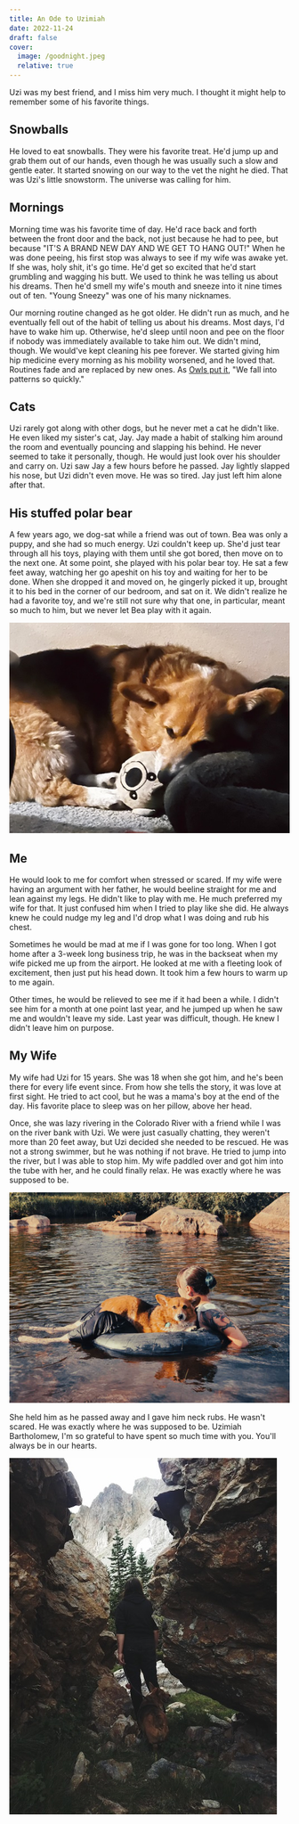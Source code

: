 ```yaml
---
title: An Ode to Uzimiah
date: 2022-11-24
draft: false
cover:
  image: /goodnight.jpeg
  relative: true
---
```


Uzi was my best friend, and I miss him very much. I thought it might help to remember some of his favorite things.

## Snowballs
He loved to eat snowballs. They were his favorite treat. He'd jump up and grab them out of our hands, even though he was usually such a slow and gentle eater. It started snowing on our way to the vet the night he died. That was Uzi's little snowstorm. The universe was calling for him.

## Mornings
Morning time was his favorite time of day. He'd race back and forth between the front door and the back, not just because he had to pee, but because "IT'S A BRAND NEW DAY AND WE GET TO HANG OUT!" When he was done peeing, his first stop was always to see if my wife was awake yet. If she was, holy shit, it's go time. He'd get so excited that he'd start grumbling and wagging his butt. We used to think he was telling us about his dreams. Then he'd smell my wife's mouth and sneeze into it nine times out of ten. "Young Sneezy" was one of his many nicknames.

Our morning routine changed as he got older. He didn't run as much, and he eventually fell out of the habit of telling us about his dreams. Most days, I'd have to wake him up. Otherwise, he'd sleep until noon and pee on the floor if nobody was immediately available to take him out. We didn't mind, though. We would've kept cleaning his pee forever. We started giving him hip medicine every morning as his mobility worsened, and he loved that. Routines fade and are replaced by new ones. As [Owls put it](https://www.youtube.com/watch?v=GBw7-9eawnc), "We fall into patterns so quickly."

## Cats
Uzi rarely got along with other dogs, but he never met a cat he didn't like. He even liked my sister's cat, Jay. Jay made a habit of stalking him around the room and eventually pouncing and slapping his behind. He never seemed to take it personally, though. He would just look over his shoulder and carry on. Uzi saw Jay a few hours before he passed. Jay lightly slapped his nose, but Uzi didn't even move. He was so tired. Jay just left him alone after that.

## His stuffed polar bear
A few years ago, we dog-sat while a friend was out of town. Bea was only a puppy, and she had so much energy. Uzi couldn't keep up. She'd just tear through all his toys, playing with them until she got bored, then move on to the next one. At some point, she played with his polar bear toy. He sat a few feet away, watching her go apeshit on his toy and waiting for her to be done. When she dropped it and moved on, he gingerly picked it up, brought it to his bed in the corner of our bedroom, and sat on it. We didn't realize he had a favorite toy, and we're still not sure why that one, in particular, meant so much to him, but we never let Bea play with it again.

![Uzi and his favorite toy](uzi_polar_bear.jpeg)

## Me
He would look to me for comfort when stressed or scared. If my wife were having an argument with her father, he would beeline straight for me and lean against my legs. He didn't like to play with me. He much preferred my wife for that. It just confused him when I tried to play like she did. He always knew he could nudge my leg and I'd drop what I was doing and rub his chest.

Sometimes he would be mad at me if I was gone for too long. When I got home after a 3-week long business trip, he was in the backseat when my wife picked me up from the airport. He looked at me with a fleeting look of excitement, then just put his head down. It took him a few hours to warm up to me again.

Other times, he would be relieved to see me if it had been a while. I didn't see him for a month at one point last year, and he jumped up when he saw me and wouldn't leave my side. Last year was difficult, though. He knew I didn't leave him on purpose.

## My Wife
My wife had Uzi for 15 years. She was 18 when she got him, and he's been there for every life event since. From how she tells the story, it was love at first sight. He tried to act cool, but he was a mama's boy at the end of the day. His favorite place to sleep was on her pillow, above her head.

Once, she was lazy rivering in the Colorado River with a friend while I was on the river bank with Uzi. We were just casually chatting, they weren't more than 20 feet away, but Uzi decided she needed to be rescued. He was not a strong swimmer, but he was nothing if not brave. He tried to jump into the river, but I was able to stop him. My wife paddled over and got him into the tube with her, and he could finally relax. He was exactly where he was supposed to be.

![Water rescue](water_rescue.jpg)

She held him as he passed away and I gave him neck rubs. He wasn't scared. He was exactly where he was supposed to be. Uzimiah Bartholomew, I'm so grateful to have spent so much time with you. You'll always be in our hearts.

![Right next to us, forever](wyoming.jpeg)